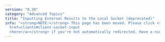 ```yaml
---
version: "0.20"
category: "Advanced Topics"
title: "Inputting External Results to the Local Socket (deprecated)"
info: "<strong>NOTE:</strong> This page has been moved. Please click <strong><a
  href=clients#client-socket-input
  >here</a></strong> if you're not automatically redirected. Have a nice day!"
---
```


<meta http-equiv="refresh" content="1;url=clients#client-socket-input">
